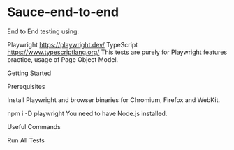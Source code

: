 # Sauce-end-to-end

End to End testing using:

Playwright https://playwright.dev/
TypeScript https://www.typescriptlang.org/
This tests are purely for Playwright features practice, usage of Page Object Model.

Getting Started

Prerequisites

Install Playwright and browser binaries for Chromium, Firefox and WebKit.

npm i -D playwright
You need to have Node.js installed.

Useful Commands

Run All Tests
